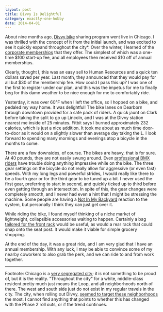 ```yaml
---
layout: post
title: Divvy Is Delightful
category: exactly-one-hobby
date: 2014-04-01
---
```


About nine months ago, [Divvy bike](http://divvybikes.com/) sharing program went live in Chicago.  I was thrilled with the concept of it from the initial launch, and was excited to see it quickly expand throughout the city*.  Over the winter, I learned of the [corporate memberships](http://www.divvybikes.com/pricing/corporate-memberships) that they offer.  The simplest of which was a one-time $100 start-up fee, and all employees then received $10 off of annual memberships.

Clearly, thought I, this was an easy sell to Human Resources and a quick ten dollars saved per year.  Last month, they announced that they would pay for all but $30 of the membership fee.  How could I pass this up?  I was one of the first to register under our plan, and this was the impetus for me to finally beg for this damn weather to be nice enough for me to comfortably ride.

Yesterday, it was over 60&deg;F when I left the office, so I hopped on a bike, and pedaled my way home.  It was delightful!  The bike lanes on Dearborn through downtown provided for a safe pack of riders.  A quick jaunt on Clark before taking the split to go up Lincoln, and I was at the Divvy station nearest me inside of 25 minutes.  Fitbit says I burned approximately 232 calories, which is just a nice addition.  It took me about as much time door-to-door as it would on a slightly slower than average day taking the L.  I look forward to spending many mornings and evenings atop a bicycle in the months to come.

There are a few downsides, of course.  The bikes are heavy, that is for sure.  At 40 pounds, they are not easily swung around.  Even [professional BMX riders](https://www.youtube.com/watch?v=raBz77k4fqk#t=55) have trouble doing anything impressive while on the bike.  The three gear settings on the bicycle do not really allow for aggressive (or even fast) speeds.  With my long legs and powerful strides, I would really like there to be a fourth gear or for the third gear to be tuned up a bit.  I never used the first gear, preferring to start in second, and quickly ticked up to third before even getting through an intersection.  In spite of this, the gear changes were completely smooth, and I never had even a hint that I might be stressing the machine.  Some people are having a [Not In My Backyard](http://www.huffingtonpost.com/2013/08/24/divvy-bikes-lawsuit_n_3795687.html) reaction to the system, but personally I think they can just get over it.

While riding the bike, I found myself thinking of a niche market of lightweight, collapsible accessories waiting to happen.  Certainly a bag [tailored for the front rack](http://www.theatlanticcities.com/commute/2014/03/finally-bag-fits-tiny-rack-bike-share-bikes/8665/) would be useful, as would a rear rack that could snap onto the seat post.  It would make it viable for simple grocery shopping.

At the end of the day, it was a great ride, and I am very glad that I have an annual membership.  With any luck, I may be able to convince some of my nearby coworkers to also grab the perk, and we can ride to and from work together.

--------------------------

Footnote: Chicago is a [very segregated city](http://www.chicagonow.com/chicago-muckrakers/2012/06/segregation-in-chicago-is-a-complex-interplay-between-race-and-income-study/); it is not something to be proud of, but it is the reality.  "Throughout the city" for a white, middle-class resident pretty much just means the Loop, and all neighborhoods north of there.  The west and south side just do not exist in my regular travels in the city.  The city, when rolling out Divvy, [seemed to target these neighborhoods](http://articles.chicagotribune.com/2013-07-10/news/ct-met-divvy-bike-location-20130710_1_bike-sharing-program-divvy-pink-line) the most.  I cannot find anything that points to whether this has changed with the Phase 2 roll outs, or if the trend continues.

